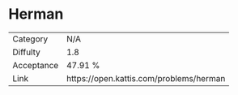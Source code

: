 # Herman

<table>
    <tr>
        <td>Category</td>
        <td>N/A</td>
    </tr>
    <tr>
        <td>Diffulty</td>
        <td>1.8</td>
    </tr>
    <tr>
        <td>Acceptance</td>
        <td>47.91 %</td>
    </tr>
    <tr>
        <td>Link</td>
        <td>https://open.kattis.com/problems/herman</td>
    </tr>
</table>